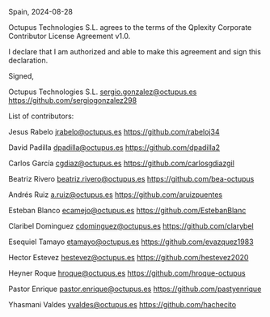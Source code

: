 Spain, 2024-08-28

Octupus Technologies S.L. agrees to the terms of the Qplexity Corporate Contributor License Agreement v1.0.

I declare that I am authorized and able to make this agreement and sign this declaration.

Signed,

Octupus Technologies S.L. sergio.gonzalez@octupus.es https://github.com/sergiogonzalez298

List of contributors:

Jesus Rabelo jrabelo@octupus.es https://github.com/rabeloj34

David Padilla dpadilla@octupus.es https://github.com/dpadilla2

Carlos García cgdiaz@octupus.es https://github.com/carlosgdiazgil

Beatriz Rivero beatriz.rivero@octupus.es https://github.com/bea-octupus

Andrés Ruiz a.ruiz@octupus.es https://github.com/aruizpuentes

Esteban Blanco ecamejo@octupus.es https://github.com/EstebanBlanc

Claribel Dominguez cdominguez@octupus.es https://github.com/clarybel

Esequiel Tamayo etamayo@octupus.es https://github.com/evazquez1983

Hector Estevez hestevez@octupus.es https://github.com/hestevez2020

Heyner Roque hroque@octupus.es https://github.com/hroque-octupus

Pastor Enrique pastor.enrique@octupus.es https://github.com/pastyenrique

Yhasmani Valdes yvaldes@octupus.es https://github.com/hachecito
